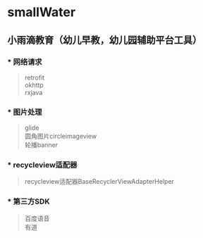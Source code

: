 # smallWater

## 小雨滴教育（幼儿早教，幼儿园辅助平台工具）

### * 网络请求<Br>
>retrofit<Br>
       okhttp<Br>
      rxjava<Br>
    
### * 图片处理<Br>
 > glide<Br>
   圆角图片circleimageview<Br>
   轮播banner<Br>
    
### * recycleview适配器<Br>
  >  recycleview适配器BaseRecyclerViewAdapterHelper<Br>
    
### * 第三方SDK<Br>
  >  百度语音<Br>
    有道<Br>
    
